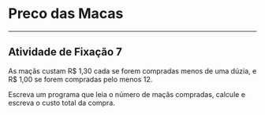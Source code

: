 # Preco das Macas  

---

## Atividade de Fixação 7  

As maçãs custam R$ 1,30 cada se forem compradas menos de uma dúzia, e R$ 1,00 se forem compradas pelo menos 12.  

Escreva um programa que leia o número de maçãs compradas, calcule e escreva o custo total da compra.  

